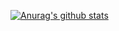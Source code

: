 [![Anurag's github stats](https://github-readme-stats.vercel.app/api?username=hanchuangkudu666?theme=onedark)](https://github.com/anuraghazra/github-readme-stats)
